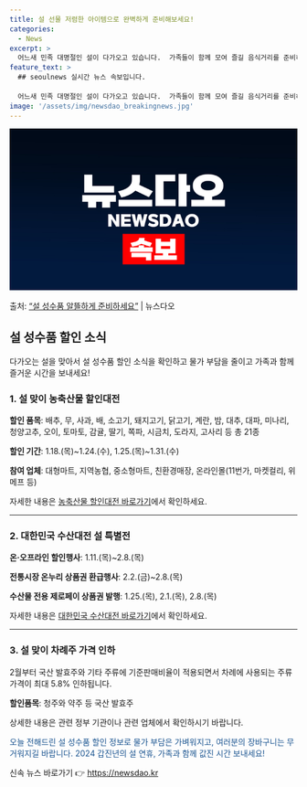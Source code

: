 ```yaml
---
title: 설 선물 저렴한 아이템으로 완벽하게 준비해보세요!
categories:
  - News
excerpt: >
  어느새 민족 대명절인 설이 다가오고 있습니다.  가족들이 함께 모여 즐길 음식거리를 준비하시는 분들이 많으실…
feature_text: >
  ## seoulnews 실시간 뉴스 속보입니다.

  어느새 민족 대명절인 설이 다가오고 있습니다.  가족들이 함께 모여 즐길 음식거리를 준비하시는 분들이 많으실…
image: '/assets/img/newsdao_breakingnews.jpg'
---
```


![뉴스다오 속보](/assets/img/newsdao_breakingnews.jpg)

<p>출처: <a href="https://newsdao.kr/3070" rel="dofollow">“설 성수품 알뜰하게 준비하세요”</a> | 뉴스다오</p>

<h2 data-ke-size="size26">설 성수품 할인 소식</h2>
<p data-ke-size="size16">다가오는 설을 맞아서 설 성수품 할인 소식을 확인하고 물가 부담을 줄이고 가족과 함께 즐거운 시간을 보내세요!</p>
<h3>1. 설 맞이 농축산물 할인대전</h3>
<p data-ke-size="size16"><b>할인 품목</b>: 배추, 무, 사과, 배, 소고기, 돼지고기, 닭고기, 계란, 밤, 대추, 대파, 미나리, 청양고추, 오이, 토마토, 감귤, 딸기, 쪽파, 시금치, 도라지, 고사리 등 총 21종</p>
<p data-ke-size="size16"><b>할인 기간</b>: 1.18.(목)~1.24.(수), 1.25.(목)~1.31.(수)</p>
<p data-ke-size="size16"><b>참여 업체</b>: 대형마트, 지역농협, 중소형마트, 친환경매장, 온라인몰(11번가, 마켓컬리, 위메프 등)</p>
<p data-ke-size="size16">자세한 내용은 <a href="https://www.nongsan.or.kr/agriGoodProduct.do" target="_blank" rel="noopener">농축산물 할인대전 바로가기</a>에서 확인하세요.</p>
<hr>
<h3>2. 대한민국 수산대전 설 특별전</h3>
<p data-ke-size="size16"><b>온·오프라인 할인행사</b>: 1.11.(목)~2.8.(목)</p>
<p data-ke-size="size16"><b>전통시장 온누리 상품권 환급행사</b>: 2.2.(금)~2.8.(목)</p>
<p data-ke-size="size16"><b>수산물 전용 제로페이 상품권 발행</b>: 1.25.(목), 2.1.(목), 2.8.(목)</p>
<p data-ke-size="size16">자세한 내용은 <a href="https://www.susandal.co.kr/" target="_blank" rel="noopener">대한민국 수산대전 바로가기</a>에서 확인하세요.</p>
<hr>
<h3>3. 설 맞이 차례주 가격 인하</h3>
<p data-ke-size="size16">2월부터 국산 발효주와 기타 주류에 기준판매비율이 적용되면서 차례에 사용되는 주류 가격이 최대 5.8% 인하됩니다.</p>
<p data-ke-size="size16"><b>할인품목</b>: 청주와 약주 등 국산 발효주</p>
<p data-ke-size="size16">상세한 내용은 관련 정부 기관이나 관련 업체에서 확인하시기 바랍니다.</p>
<p data-ke-size="size16"><span style="color: #1a5490;">오늘 전해드린 설 성수품 할인 정보로 물가 부담은 가벼워지고, 여러분의 장바구니는 무거워지길 바랍니다. 2024 갑진년의 설 연휴, 가족과 함께 값진 시간 보내세요!</span></p> 

신속 뉴스 바로가기 👉 <a href="https://newsdao.kr" rel="dofollow">https://newsdao.kr</a>


